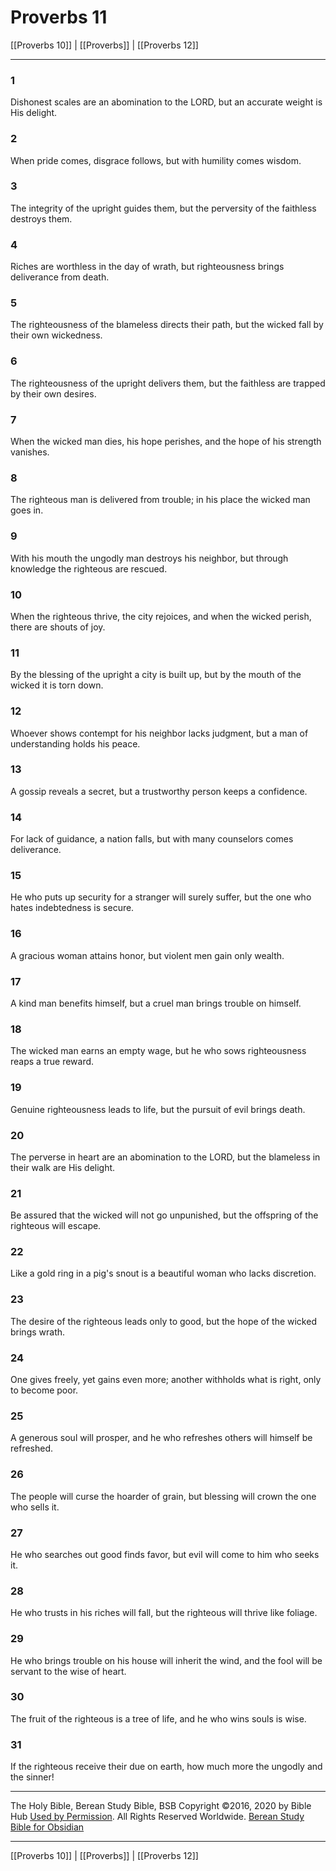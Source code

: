 # Proverbs 11

[[Proverbs 10]] | [[Proverbs]] | [[Proverbs 12]]

---

### 1
Dishonest scales are an abomination to the LORD, but an accurate weight is His delight.

### 2
When pride comes, disgrace follows, but with humility comes wisdom.

### 3
The integrity of the upright guides them, but the perversity of the faithless destroys them.

### 4
Riches are worthless in the day of wrath, but righteousness brings deliverance from death.

### 5
The righteousness of the blameless directs their path, but the wicked fall by their own wickedness.

### 6
The righteousness of the upright delivers them, but the faithless are trapped by their own desires.

### 7
When the wicked man dies, his hope perishes, and the hope of his strength vanishes.

### 8
The righteous man is delivered from trouble; in his place the wicked man goes in.

### 9
With his mouth the ungodly man destroys his neighbor, but through knowledge the righteous are rescued.

### 10
When the righteous thrive, the city rejoices, and when the wicked perish, there are shouts of joy.

### 11
By the blessing of the upright a city is built up, but by the mouth of the wicked it is torn down.

### 12
Whoever shows contempt for his neighbor lacks judgment, but a man of understanding holds his peace.

### 13
A gossip reveals a secret, but a trustworthy person keeps a confidence.

### 14
For lack of guidance, a nation falls, but with many counselors comes deliverance.

### 15
He who puts up security for a stranger will surely suffer, but the one who hates indebtedness is secure.

### 16
A gracious woman attains honor, but violent men gain only wealth.

### 17
A kind man benefits himself, but a cruel man brings trouble on himself.

### 18
The wicked man earns an empty wage, but he who sows righteousness reaps a true reward.

### 19
Genuine righteousness leads to life, but the pursuit of evil brings death.

### 20
The perverse in heart are an abomination to the LORD, but the blameless in their walk are His delight.

### 21
Be assured that the wicked will not go unpunished, but the offspring of the righteous will escape.

### 22
Like a gold ring in a pig's snout is a beautiful woman who lacks discretion.

### 23
The desire of the righteous leads only to good, but the hope of the wicked brings wrath.

### 24
One gives freely, yet gains even more; another withholds what is right, only to become poor.

### 25
A generous soul will prosper, and he who refreshes others will himself be refreshed.

### 26
The people will curse the hoarder of grain, but blessing will crown the one who sells it.

### 27
He who searches out good finds favor, but evil will come to him who seeks it.

### 28
He who trusts in his riches will fall, but the righteous will thrive like foliage.

### 29
He who brings trouble on his house will inherit the wind, and the fool will be servant to the wise of heart.

### 30
The fruit of the righteous is a tree of life, and he who wins souls is wise.

### 31
If the righteous receive their due on earth, how much more the ungodly and the sinner!

---

The Holy Bible, Berean Study Bible, BSB
Copyright ©2016, 2020 by Bible Hub
[Used by Permission](https://berean.bible/terms.htm). All Rights Reserved Worldwide.
[Berean Study Bible for Obsidian](https://github.com/gapmiss/berean-study-bible-for-obsidian)

---

[[Proverbs 10]] | [[Proverbs]] | [[Proverbs 12]]


